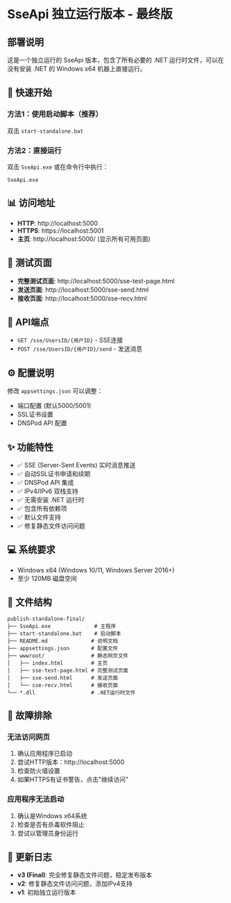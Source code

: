 # SseApi 独立运行版本 - 最终版

## 部署说明

这是一个独立运行的 SseApi 版本，包含了所有必要的 .NET 运行时文件，可以在没有安装 .NET 的 Windows x64 机器上直接运行。

## 🚀 快速开始

### 方法1：使用启动脚本（推荐）
双击 `start-standalone.bat`

### 方法2：直接运行
双击 `SseApi.exe` 或在命令行中执行：
```
SseApi.exe
```

## 📊 访问地址
- **HTTP**: http://localhost:5000
- **HTTPS**: https://localhost:5001  
- **主页**: http://localhost:5000/ (显示所有可用页面)

## 🧪 测试页面
- **完整测试页面**: http://localhost:5000/sse-test-page.html
- **发送页面**: http://localhost:5000/sse-send.html  
- **接收页面**: http://localhost:5000/sse-recv.html

## 🔌 API端点
- `GET /sse/UsersID/{用户ID}` - SSE连接
- `POST /sse/UsersID/{用户ID}/send` - 发送消息

## ⚙️ 配置说明
修改 `appsettings.json` 可以调整：
- 端口配置 (默认5000/5001)
- SSL证书设置
- DNSPod API 配置

## ✨ 功能特性
- ✅ SSE (Server-Sent Events) 实时消息推送
- ✅ 自动SSL证书申请和续期
- ✅ DNSPod API 集成
- ✅ IPv4/IPv6 双栈支持
- ✅ 无需安装 .NET 运行时
- ✅ 包含所有依赖项
- ✅ 默认文件支持
- ✅ 修复静态文件访问问题

## 💻 系统要求
- Windows x64 (Windows 10/11, Windows Server 2016+)
- 至少 120MB 磁盘空间

## 📁 文件结构
```
publish-standalone-final/
├── SseApi.exe              # 主程序
├── start-standalone.bat    # 启动脚本
├── README.md              # 说明文档
├── appsettings.json       # 配置文件
├── wwwroot/               # 静态网页文件
│   ├── index.html         # 主页
│   ├── sse-test-page.html # 完整测试页面
│   ├── sse-send.html      # 发送页面
│   └── sse-recv.html      # 接收页面
└── *.dll                  # .NET运行时文件
```

## 🔧 故障排除

### 无法访问网页
1. 确认应用程序已启动
2. 尝试HTTP版本：http://localhost:5000
3. 检查防火墙设置
4. 如果HTTPS有证书警告，点击"继续访问"

### 应用程序无法启动
1. 确认是Windows x64系统
2. 检查是否有杀毒软件阻止
3. 尝试以管理员身份运行

## 📝 更新日志
- **v3 (Final)**: 完全修复静态文件问题，稳定发布版本
- **v2**: 修复静态文件访问问题，添加IPv4支持  
- **v1**: 初始独立运行版本